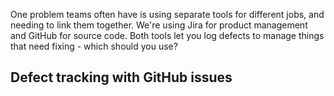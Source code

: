 
One problem teams often have is using separate tools for different jobs, and needing to link them together. We're using Jira for product management and GitHub for source code. Both tools let you log defects to manage things that need fixing - which should you use?

## Defect tracking with GitHub issues